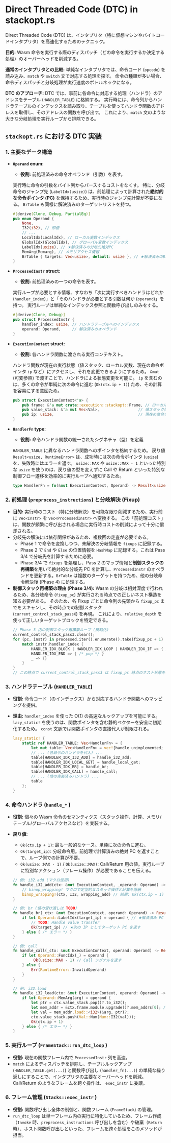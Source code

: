 # Direct Threaded Code (DTC) in stackopt.rs
Direct Threaded Code (DTC) は、インタプリタ（特に仮想マシンやバイトコードインタプリタ）を高速化するためのテクニック。

**目的:** Wasm 命令を実行する際のディスパッチ（どの命令を実行するか決定する処理）のオーバーヘッドを削減する。

**通常のインタプリタとの比較:** 単純なインタプリタでは、命令コード (`opcode`) を読み込み、`match` や `switch` 文で対応する処理を探す。
命令の種類が多い場合、命令ディスパッチと分岐処理が実行速度のボトルネックになる。

**DTC のアプローチ:** DTC では、事前に各命令に対応する処理（ハンドラ）のアドレスをテーブル (`HANDLER_TABLE`) に格納する。
実行時には、命令列からハンドラテーブルのインデックスを読み取り、テーブルを使ってハンドラ関数のアドレスを取得し、そのアドレスの関数を呼び出す。
これにより、`match` 文のような大きな分岐処理を実行ループから排除できる。

## `stackopt.rs` における DTC 実装
### 1. 主要なデータ構造

*   **`Operand` enum:**
    -  **役割:** 前処理済みの命令オペランド（引数）を表す。

    実行時に命令の引数をバイト列からパースするコストをなくす。
    特に、分岐命令のジャンプ先 (`LabelIdx(usize)`) は、前処理によって計算された**絶対的な命令ポインタ (PC)** を保持するため、実行時のジャンプ先計算が不要になる。
    `BrTable` も同様に解決済みのターゲットリストを持つ。
    ```rust
    #[derive(Clone, Debug, PartialEq)]
    pub enum Operand {
        None,
        I32(i32), // 即値
        // ...
        LocalIdx(LocalIdx), // ローカル変数インデックス
        GlobalIdx(GlobalIdx), // グローバル変数インデックス
        LabelIdx(usize), // ★解決済みの分岐先絶対PC
        MemArg(Memarg), // メモリアクセス情報
        BrTable { targets: Vec<usize>, default: usize }, // ★解決済みのBrTableターゲット
    }
    ```

*   **`ProcessedInstr` struct:**
    *   **役割:** 前処理済みの一つの命令を表す。
    
    実行ループが必要とする情報、すなわち「次に実行すべきハンドラはどれか (`handler_index`)」と「そのハンドラが必要とする引数は何か (`operand`)」を持つ。
    実行ループは単純なインデックス参照と関数呼び出しのみをする。
    ```rust
    #[derive(Clone, Debug)]
    pub struct ProcessedInstr {
        handler_index: usize, // ハンドラテーブルへのインデックス
        operand: Operand,     // 解決済みのオペランド
    }
    ```

*   **`ExecutionContext` struct:**
    *   **役割:** 各ハンドラ関数に渡される実行コンテキスト。

    ハンドラ関数が現在の実行状態（値スタック、ローカル変数、現在の命令ポインタ `ip` など）にアクセスし、それを変更できるようにするため。
    `&mut` (可変参照) で渡すことで、ハンドラによる状態変更を可能に。
    `ip` を含むのは、多くの命令が単純に次の命令に進む (`Ok(ctx.ip + 1)`) ため、その計算を容易にする意図ため。
    ```rust
    pub struct ExecutionContext<'a> {
        pub frame: &'a mut crate::execution::stackopt::Frame, // ローカル変数等へのアクセス
        pub value_stack: &'a mut Vec<Val>,                 // 値スタック操作
        pub ip: usize,                                     // 現在の命令ポインタ
    }
    ```

*   **`HandlerFn` type:**
    *   **役割:** 命令ハンドラ関数の統一されたシグネチャ（型）を定義

    `HANDLER_TABLE` に異なるハンドラ関数へのポインタを格納するため。
    戻り値 `Result<usize, RuntimeError>` は、成功時には次の命令ポインタ (`usize`) を、失敗時にはエラーを返す。
    `usize::MAX` や `usize::MAX - 1` といった特別な `usize` を使うのは、戻り値の型を変えずに Call や Return といった特別な制御フロー遷移を効率的に実行ループへ通知するため。

    ```rust
    type HandlerFn = fn(&mut ExecutionContext, Operand) -> Result<usize, RuntimeError>;
    ```

### 2. 前処理 (`preprocess_instructions`) と分岐解決 (Fixup)

*   **目的:** 実行時のコスト（特に分岐解決）を可能な限り削減するため、実行前に `Vec<Instr>` を `Vec<ProcessedInstr>` へ変換する。
この「前処理コスト」は、関数が頻繁に呼び出される場合に実行時コストの削減によって十分に償却される。
*  分岐先の解決には依存関係があるため、複数回の走査が必要である。
    *   Phase 1 で命令を変換しつつ、未解決の分岐情報を `fixups` に記録する。
    *   Phase 2 で `End` や `Else` の位置情報を `HashMap` に記録する。これは Pass 3/4 で分岐先を計算するために必要。
    *   Phase 3/4 で `fixups` を処理し、Pass 2 のマップ情報と**制御スタックの再構築**を用いて絶対的な分岐先 PC を計算し、`ProcessedInstr` のオペランドを更新する。`BrTable` は複数のターゲットを持つため、他の分岐命令解決後 (Phase 4) に処理する。
*   **制御スタック再構築の理由 (Phase 3/4):** Wasm の分岐は相対深度で行われるため、各分岐命令 (`fixup_pc`) が実行される時点での正しいネスト構造を知る必要がある。
そのため、各 Fixup ごとに命令列の先頭から `fixup_pc` までをスキャンし、その時点での制御スタック (`current_control_stack_passX`) を再現。
これにより、`relative_depth` を使って正しいターゲットブロックを特定できる。
    ```rust
    // Phase 3 内の制御スタック再構築ループ (簡略化)
    current_control_stack_pass3.clear();
    for (pc, instr) in processed.iter().enumerate().take(fixup_pc + 1) {
        match instr.handler_index {
            HANDLER_IDX_BLOCK | HANDLER_IDX_LOOP | HANDLER_IDX_IF => { /* push */ }
            HANDLER_IDX_END => { /* pop */ }
            _ => {}
        }
    }
    // この時点で current_control_stack_pass3 は fixup_pc 時点のネスト状態を表す
    ```

### 3. ハンドラテーブル (`HANDLER_TABLE`)

*   **役割:** 命令コード（のインデックス）から対応するハンドラ関数へのマッピングを提供。
*   **理由:** `handler_index` を使った O(1) の高速なルックアップを可能にする。
`lazy_static!` を使うのは、関数ポインタを含む静的ベクターを安全に初期化するため。
`const` 文脈では関数ポインタの直接代入が制限される。

    ```rust
    lazy_static! {
        static ref HANDLER_TABLE: Vec<HandlerFn> = {
            let mut table: Vec<HandlerFn> = vec![handle_unimplemented; MAX_HANDLER_INDEX];
            // ... (各命令のハンドラを代入) ...
            table[HANDLER_IDX_I32_ADD] = handle_i32_add;
            table[HANDLER_IDX_LOCAL_GET] = handle_local_get;
            table[HANDLER_IDX_BR] = handle_br;
            table[HANDLER_IDX_CALL] = handle_call;
            // ... (他の実装済みハンドラ) ...
            table
        };
    }
    ```

### 4. 命令ハンドラ (`handle_*` )

*   **役割:** 個々の Wasm 命令のセマンティクス（スタック操作、計算、メモリ/テーブル/グローバルアクセスなど）を実装する。
*   **戻り値:**
    *   `Ok(ctx.ip + 1)`: 最も一般的なケース。単純に次の命令に進む。
    *   `Ok(target_ip)`: 分岐命令用。前処理で計算済みの絶対 PC を返すことで、ループ側での計算が不要。
    *   `Ok(usize::MAX - 1)` / `Ok(usize::MAX)`: Call/Return 用の値。実行ループに特別なアクション（フレーム操作）が必要であることを伝える。

    ```rust
    // 例: i32.add (マクロ使用)
    fn handle_i32_add(ctx: &mut ExecutionContext, _operand: Operand) -> Result<usize, RuntimeError> {
        // binop_wrapping! マクロで定型的なスタック操作と計算を隠蔽
        binop_wrapping!(ctx, I32, wrapping_add) // 結果: Ok(ctx.ip + 1)
    }

    // 例: br (値の受け渡しは TODO)
    fn handle_br(_ctx: &mut ExecutionContext, operand: Operand) -> Result<usize, RuntimeError> {
        if let Operand::LabelIdx(target_ip) = operand { // ★解決済み PC を利用
            // TODO: Handle value transfer
            Ok(target_ip) // ★次の IP としてターゲット PC を返す
        } else { /* エラー */ }
    }

    // 例: call
    fn handle_call(_ctx: &mut ExecutionContext, operand: Operand) -> Result<usize, RuntimeError> {
        if let Operand::FuncIdx(_) = operand {
             Ok(usize::MAX - 1) // Call シグナルを返す
        } else {
            Err(RuntimeError::InvalidOperand)
        }
    }

    // 例: i32.load
    fn handle_i32_load(ctx: &mut ExecutionContext, operand: Operand) -> Result<usize, RuntimeError> {
        if let Operand::MemArg(arg) = operand {
            let ptr = ctx.value_stack.pop()?.to_i32();
            let mem_addr = &ctx.frame.module.upgrade()?.mem_addrs[0]; // memidx 0 を仮定
            let val = mem_addr.load::<i32>(&arg, ptr)?;
            ctx.value_stack.push(Val::Num(Num::I32(val)));
            Ok(ctx.ip + 1)
        } else { /* エラー */ }
    }
    ```

### 5. 実行ループ (`FrameStack::run_dtc_loop` )

*   **役割:** 現在の関数フレーム内で `ProcessedInstr` 列を高速。
*   `match` によるディスパッチを排除し、テーブルルックアップ (`HANDLER_TABLE.get(...)`) と関数呼び出し (`handler_fn(...)`) の単純な繰り返しにすることで、インタプリタの主要なオーバーヘッドを削減。Call/Return のようなフレームを跨ぐ操作は、 `exec_instr` に委譲。

### 6. フレーム管理 (`Stacks::exec_instr` )

*   **役割:** 関数呼び出し全体の制御と、関数フレーム (`FrameStack`) の管理。
*   `run_dtc_loop` は単一フレーム内の実行に特化しているため、フレーム作成（`Invoke` 時、`preprocess_instructions` 呼び出しを含む）や破棄（`Return` 時）、ホスト関数呼び出しといった、フレームを跨ぐ処理をこのメソッドが担当。
